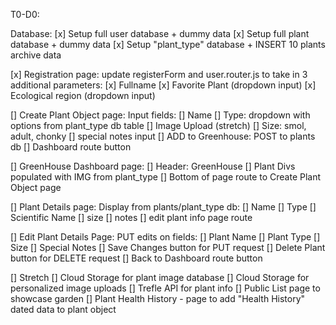 T0-D0:

Database:
[x] Setup full user database + dummy data
[x] Setup full plant database + dummy data 
[x] Setup "plant_type" database + INSERT 10 plants archive data


[x] Registration page:
    update registerForm and user.router.js to take in 3 additional parameters:
    [x] Fullname 
    [x] Favorite Plant (dropdown input)
    [x] Ecological region (dropdown input)

[] Create Plant Object page:
    Input fields:
    [] Name
    [] Type: dropdown with options from plant_type db table
    [] Image Upload (stretch)
    [] Size: smol, adult, chonky
    [] special notes input
    [] ADD to Greenhouse: POST to plants db
    [] Dashboard route button 

[] GreenHouse Dashboard page:
    [] Header: GreenHouse
    [] Plant Divs populated with IMG from plant_type 
    [] Bottom of page route to Create Plant Object page

[] Plant Details page:
    Display from plants/plant_type db:
    [] Name
    [] Type 
    [] Scientific Name
    [] size
    [] notes
    [] edit plant info page route

[] Edit Plant Details Page:
    PUT edits on fields:
    [] Plant Name
    [] Plant Type
    [] Size
    [] Special Notes
    [] Save Changes button for PUT request
    [] Delete Plant button for DELETE request
    [] Back to Dashboard route button 

[] Stretch
    [] Cloud Storage for plant image database 
    [] Cloud Storage for personalized image uploads
    [] Trefle API for plant info 
    [] Public List page to showcase garden 
    [] Plant Health History - page to add "Health History" dated data to plant object